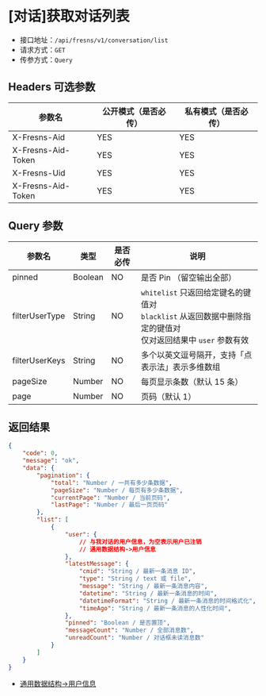 # [对话]获取对话列表

- 接口地址：`/api/fresns/v1/conversation/list`
- 请求方式：`GET`
- 传参方式：`Query`

## Headers 可选参数

| 参数名 | 公开模式（是否必传） | 私有模式（是否必传） |
| --- | --- | --- |
| X-Fresns-Aid | YES | YES |
| X-Fresns-Aid-Token | YES | YES |
| X-Fresns-Uid | YES | YES |
| X-Fresns-Aid-Token | YES | YES |

## Query 参数

| 参数名 | 类型 | 是否必传 | 说明 |
| --- | --- | --- | --- |
| pinned | Boolean | NO | 是否 Pin （留空输出全部） |
| filterUserType | String | NO | `whitelist` 只返回给定键名的键值对<br>`blacklist` 从返回数据中删除指定的键值对<br>仅对返回结果中 `user` 参数有效 |
| filterUserKeys | String | NO | 多个以英文逗号隔开，支持「点表示法」表示多维数组 |
| pageSize | Number | NO | 每页显示条数（默认 15 条） |
| page | Number | NO | 页码（默认 1） |

## 返回结果

```json
{
    "code": 0,
    "message": "ok",
    "data": {
        "pagination": {
            "total": "Number / 一共有多少条数据",
            "pageSize": "Number / 每页有多少条数据",
            "currentPage": "Number / 当前页码",
            "lastPage": "Number / 最后一页页码"
        },
        "list": [
            {
                "user": {
                    // 与我对话的用户信息，为空表示用户已注销
                    // 通用数据结构->用户信息
                },
                "latestMessage": {
                    "cmid": "String / 最新一条消息 ID",
                    "type": "String / text 或 file",
                    "message": "String / 最新一条消息内容",
                    "datetime": "String / 最新一条消息的时间",
                    "datetimeFormat": "String / 最新一条消息的时间格式化",
                    "timeAgo": "String / 最新一条消息的人性化时间",
                },
                "pinned": "Boolean / 是否置顶",
                "messageCount": "Number / 全部消息数",
                "unreadCount": "Number / 对话框未读消息数"
            }
        ]
    }
}
```

- [通用数据结构->用户信息](../../reference/data/user.md)
